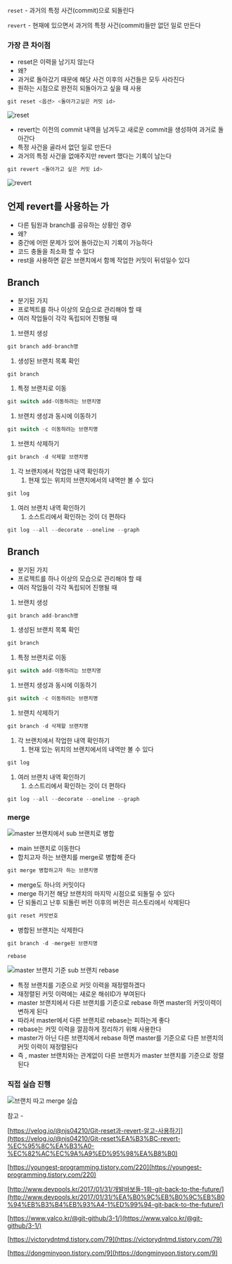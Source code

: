 `reset` - 과거의 특정 사건(commit)으로 되돌린다

`revert` - 현재에 있으면서 과거의 특정 사건(commit)들만 없던 일로 만든다

### 가장 큰 차이점

- reset은 이력을 남기지 않는다
- 왜?
- 과거로 돌아갔기 때문에 해당 사건 이후의 사건들은 모두 사라진다
- 원하는 시점으로 완전히 되돌아가고 싶을 때 사용

```java
git reset <옵션> <돌아가고싶은 커밋 id>
```

![reset](https://user-images.githubusercontent.com/42866800/160132763-1a86e661-decc-46a6-a7f6-bba9f3a15194.png)


- revert는 이전의 commit 내역을 남겨두고 새로운 commit을 생성하여 과거로 돌아간다
- 특정 사건을 골라서 없던 일로 만든다
- 과거의 특정 사건을 없애주지만 revert 했다는 기록이 남는다

```java
git revert <돌아가고 싶은 커밋 id>
```

![revert](https://user-images.githubusercontent.com/42866800/160132817-5b1bde9c-5497-4693-b035-c9ff27b8b003.png)

## 언제 revert를 사용하는 가

- 다른 팀원과 branch를 공유하는 상황인 경우
- 왜?
- 중간에 어떤 문제가 있어 돌아갔는지 기록이 가능하다
- 코드 충돌을 최소화 할 수 있다
- rest을 사용하면 같은 브랜치에서 함께 작업한 커밋이 뒤섞일수 있다

## Branch

- 분기된 가지
- 프로젝트를 하나 이상의 모습으로 관리해야 할 때
- 여러 작업들이 각각 독립되어 진행될 때

1. 브랜치 생성

```java
git branch add-branch명
```

1. 생성된 브랜치 목록 확인

```java
git branch
```

1. 특정 브랜치로 이동

```java
git switch add-이동하려는 브랜치명
```

1. 브랜치 생성과 동시에 이동하기

```java
git switch -c 이동하려는 브랜치명
```

1. 브랜치 삭제하기

```java
git branch -d 삭제할 브랜치명
```

1. 각 브랜치에서 작업한 내역 확인하기
    1. 현재 있는 위치의 브랜치에서의 내역만 볼 수 있다

```java
git log
```

1. 여러 브랜치 내역 확인하기
    1. 소스트리에서 확인하는 것이 더 편하다

```java
git log --all --decorate --oneline --graph
```

## Branch

- 분기된 가지
- 프로젝트를 하나 이상의 모습으로 관리해야 할 때
- 여러 작업들이 각각 독립되어 진행될 때

1. 브랜치 생성

```java
git branch add-branch명
```

1. 생성된 브랜치 목록 확인

```java
git branch
```

1. 특정 브랜치로 이동

```java
git switch add-이동하려는 브랜치명
```

1. 브랜치 생성과 동시에 이동하기

```java
git switch -c 이동하려는 브랜치명
```

1. 브랜치 삭제하기

```java
git branch -d 삭제할 브랜치명
```

1. 각 브랜치에서 작업한 내역 확인하기
    1. 현재 있는 위치의 브랜치에서의 내역만 볼 수 있다

```java
git log
```

1. 여러 브랜치 내역 확인하기
    1. 소스트리에서 확인하는 것이 더 편하다

```java
git log --all --decorate --oneline --graph
```

### merge

![master 브랜치에서 sub 브랜치로 병합](https://user-images.githubusercontent.com/42866800/161073360-ddeaf746-4721-4bc7-bfc3-2362adcd8bb8.png)


- main 브랜치로 이동한다
- 합치고자 하는 브랜치를 merge로 병합해 준다

```java
git merge 병합하고자 하는 브랜치명
```

- merge도 하나의 커밋이다
- merge 하기전 해당 브랜치의 마지막 시점으로 되돌릴 수 있다
- 단 되돌리고 난후 되돌린 버전 이후의 버전은 히스토리에서 삭제된다

```java
git reset 커밋번호
```

- 병합된 브랜치는 삭제한다

```java
git branch -d -merge된 브랜치명
```

`rebase`

![master 브랜치 기준 sub 브랜치 rebase](https://user-images.githubusercontent.com/42866800/161073344-a5304924-6b12-4e0e-85c4-2da3cbc5b1f1.png)

- 특정 브랜치를 기준으로 커밋 이력을 재정렬하겠다
- 재정렬된 커밋 이력에는 새로운 해쉬ID가 부여된다
- master 브랜치에서 다른 브랜치를 기준으로 rebase 하면 master의 커밋이력이 변하게 된다
- 따라서 master에서 다른 브랜치로 rebase는 피하는게 좋다
- rebase는 커밋 이력을 깔끔하게 정리하기 위해 사용한다
- master가 아닌 다른 브랜치에서 rebase 하면 master를 기준으로 다른 브랜치의 커밋 이력이 재정렬된다
- 즉 , master 브랜치와는 관계없이 다른 브랜치가 master 브랜치를 기준으로 정렬된다

### 직접 실습 진행

![브랜치 따고 merge 실습](https://user-images.githubusercontent.com/42866800/161073331-7f0871e8-4dd6-4fca-87d3-cd042a2d5328.png)

참고 - 

[https://velog.io/@njs04210/Git-reset과-revert-알고-사용하기](https://velog.io/@njs04210/Git-reset%EA%B3%BC-revert-%EC%95%8C%EA%B3%A0-%EC%82%AC%EC%9A%A9%ED%95%98%EA%B8%B0)

[https://youngest-programming.tistory.com/220](https://youngest-programming.tistory.com/220)

[http://www.devpools.kr/2017/01/31/개발바보들-1화-git-back-to-the-future/](http://www.devpools.kr/2017/01/31/%EA%B0%9C%EB%B0%9C%EB%B0%94%EB%B3%B4%EB%93%A4-1%ED%99%94-git-back-to-the-future/)

[https://www.yalco.kr/@git-github/3-1/](https://www.yalco.kr/@git-github/3-1/)

[https://victorydntmd.tistory.com/79](https://victorydntmd.tistory.com/79)

[https://dongminyoon.tistory.com/9](https://dongminyoon.tistory.com/9)